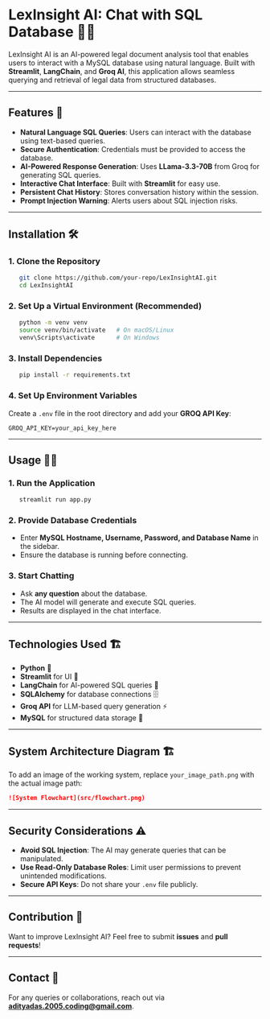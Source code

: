 # LexInsight AI: Chat with SQL Database 👨‍⚖️

LexInsight AI is an AI-powered legal document analysis tool that enables users to interact with a MySQL database using natural language. Built with **Streamlit**, **LangChain**, and **Groq AI**, this application allows seamless querying and retrieval of legal data from structured databases.

---

## Features 🚀
- **Natural Language SQL Queries**: Users can interact with the database using text-based queries.
- **Secure Authentication**: Credentials must be provided to access the database.
- **AI-Powered Response Generation**: Uses **LLama-3.3-70B** from Groq for generating SQL queries.
- **Interactive Chat Interface**: Built with **Streamlit** for easy use.
- **Persistent Chat History**: Stores conversation history within the session.
- **Prompt Injection Warning**: Alerts users about SQL injection risks.

---

## Installation 🛠️

### 1. Clone the Repository
```bash
   git clone https://github.com/your-repo/LexInsightAI.git
   cd LexInsightAI
```

### 2. Set Up a Virtual Environment (Recommended)
```bash
   python -m venv venv
   source venv/bin/activate   # On macOS/Linux
   venv\Scripts\activate      # On Windows
```

### 3. Install Dependencies
```bash
   pip install -r requirements.txt
```

### 4. Set Up Environment Variables
Create a `.env` file in the root directory and add your **GROQ API Key**:
```env
GROQ_API_KEY=your_api_key_here
```

---

## Usage 🏃‍♂️

### 1. Run the Application
```bash
   streamlit run app.py
```

### 2. Provide Database Credentials
- Enter **MySQL Hostname, Username, Password, and Database Name** in the sidebar.
- Ensure the database is running before connecting.

### 3. Start Chatting
- Ask **any question** about the database.
- The AI model will generate and execute SQL queries.
- Results are displayed in the chat interface.

---

## Technologies Used 🏗️
- **Python** 🐍
- **Streamlit** for UI 🎨
- **LangChain** for AI-powered SQL queries 🤖
- **SQLAlchemy** for database connections 🗄️
- **Groq API** for LLM-based query generation ⚡
- **MySQL** for structured data storage 💾

---

## System Architecture Diagram 🏗️

To add an image of the working system, replace `your_image_path.png` with the actual image path:
```markdown
![System Flowchart](src/flowchart.png)
```

---

## Security Considerations ⚠️
- **Avoid SQL Injection**: The AI may generate queries that can be manipulated.
- **Use Read-Only Database Roles**: Limit user permissions to prevent unintended modifications.
- **Secure API Keys**: Do not share your `.env` file publicly.

---



## Contribution 🤝
Want to improve LexInsight AI? Feel free to submit **issues** and **pull requests**!

---

## Contact 📧
For any queries or collaborations, reach out via **adityadas.2005.coding@gmail.com**.

